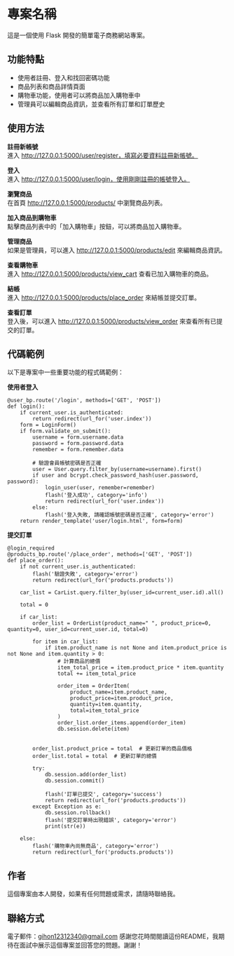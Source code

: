 # 專案名稱

這是一個使用 Flask 開發的簡單電子商務網站專案。

## 功能特點

- 使用者註冊、登入和找回密碼功能
- 商品列表和商品詳情頁面
- 購物車功能，使用者可以將商品加入購物車中
- 管理員可以編輯商品資訊，並查看所有訂單和訂單歷史

## __使用方法__ 

__註冊新帳號__  
進入 http://127.0.0.1:5000/user/register，填寫必要資料註冊新帳號。

__登入__  
進入 http://127.0.0.1:5000/user/login，使用剛剛註冊的帳號登入。

__瀏覽商品__  
在首頁 http://127.0.0.1:5000/products/ 中瀏覽商品列表。

__加入商品到購物車__  
點擊商品列表中的「加入購物車」按鈕，可以將商品加入購物車。

__管理商品__  
如果是管理員，可以進入 http://127.0.0.1:5000/products/edit 來編輯商品資訊。

__查看購物車__  
進入 http://127.0.0.1:5000/products/view_cart 查看已加入購物車的商品。

__結帳__  
進入 http://127.0.0.1:5000/products/place_order 來結帳並提交訂單。

__查看訂單__  
登入後，可以進入 http://127.0.0.1:5000/products/view_order 來查看所有已提交的訂單。

## __代碼範例__  
以下是專案中一些重要功能的程式碼範例：

__使用者登入__  
```
@user_bp.route('/login', methods=['GET', 'POST'])
def login():
    if current_user.is_authenticated:
        return redirect(url_for('user.index'))
    form = LoginForm()
    if form.validate_on_submit():
        username = form.username.data
        password = form.password.data
        remember = form.remember.data
        
        # 驗證會員帳號密碼是否正確
        user = User.query.filter_by(username=username).first()
        if user and bcrypt.check_password_hash(user.password, password):
            login_user(user, remember=remember)
            flash('登入成功', category='info')
            return redirect(url_for('user.index'))
        else:
            flash('登入失敗, 請確認帳號密碼是否正確', category='error')
    return render_template('user/login.html', form=form)
```
__提交訂單__  

```
@login_required
@products_bp.route('/place_order', methods=['GET', 'POST'])
def place_order():
    if not current_user.is_authenticated:
        flash('驗證失敗', category='error')
        return redirect(url_for('products.products'))

    car_list = CarList.query.filter_by(user_id=current_user.id).all()

    total = 0

    if car_list:
        order_list = OrderList(product_name=" ", product_price=0, quantity=0, user_id=current_user.id, total=0)
        
        for item in car_list:
            if item.product_name is not None and item.product_price is not None and item.quantity > 0:
                # 計算商品的總價
                item_total_price = item.product_price * item.quantity
                total += item_total_price

                order_item = OrderItem(
                    product_name=item.product_name,
                    product_price=item.product_price,
                    quantity=item.quantity,
                    total=item_total_price
                )
                order_list.order_items.append(order_item)
                db.session.delete(item)


        order_list.product_price = total  # 更新訂單的商品價格
        order_list.total = total  # 更新訂單的總價

        try:
            db.session.add(order_list)
            db.session.commit()
            
            flash('訂單已提交', category='success')
            return redirect(url_for('products.products'))
        except Exception as e:
            db.session.rollback()
            flash('提交訂單時出現錯誤', category='error')
            print(str(e))

    else:
        flash('購物車內尚無商品', category='error')
        return redirect(url_for('products.products'))
```

## __作者__  
這個專案由本人開發，如果有任何問題或需求，請隨時聯絡我。

## __聯絡方式__  
電子郵件：gihon12312340@gmail.com
感謝您花時間閱讀這份README，我期待在面試中展示這個專案並回答您的問題。謝謝！





